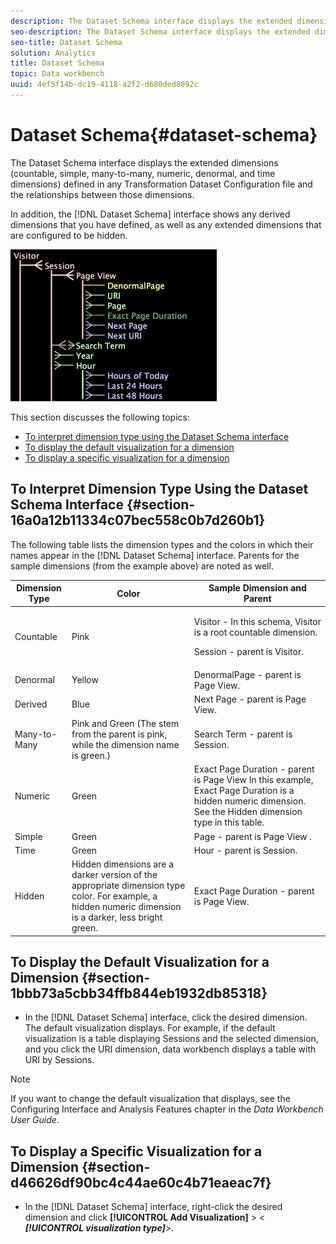 ```yaml
---
description: The Dataset Schema interface displays the extended dimensions (countable, simple, many-to-many, numeric, denormal, and time dimensions) defined in any Transformation Dataset Configuration file and the relationships between those dimensions.
seo-description: The Dataset Schema interface displays the extended dimensions (countable, simple, many-to-many, numeric, denormal, and time dimensions) defined in any Transformation Dataset Configuration file and the relationships between those dimensions.
seo-title: Dataset Schema
solution: Analytics
title: Dataset Schema
topic: Data workbench
uuid: 4ef5f14b-dc19-4118-a2f2-d680ded8092c
---
```


# Dataset Schema{#dataset-schema}

The Dataset Schema interface displays the extended dimensions (countable, simple, many-to-many, numeric, denormal, and time dimensions) defined in any Transformation Dataset Configuration file and the relationships between those dimensions.

 In addition, the [!DNL Dataset Schema] interface shows any derived dimensions that you have defined, as well as any extended dimensions that are configured to be hidden.

![](assets/vis_DatasetSchema_Example.png)

This section discusses the following topics:

* [To interpret dimension type using the Dataset Schema interface](../../../../home/c-dataset-const-proc/c-dataset-config-tools/c-dataset-config-int/c-dataset-schema.md#section-16a0a12b11334c07bec558c0b7d260b1) 
* [To display the default visualization for a dimension](../../../../home/c-dataset-const-proc/c-dataset-config-tools/c-dataset-config-int/c-dataset-schema.md#section-1bbb73a5cbb34ffb844eb1932db85318) 
* [To display a specific visualization for a dimension](../../../../home/c-dataset-const-proc/c-dataset-config-tools/c-dataset-config-int/c-dataset-schema.md#section-d46626df90bc4c44ae60c4b71eaeac7f)

## To Interpret Dimension Type Using the Dataset Schema Interface {#section-16a0a12b11334c07bec558c0b7d260b1}

The following table lists the dimension types and the colors in which their names appear in the [!DNL Dataset Schema] interface. Parents for the sample dimensions (from the example above) are noted as well.

<table id="table_20D1A9EAAED247338476C475C63255F5"> 
 <thead> 
  <tr> 
   <th colname="col1" class="entry"> Dimension Type </th> 
   <th colname="col2" class="entry"> Color </th> 
   <th colname="col3" class="entry"> Sample Dimension and Parent </th> 
  </tr> 
 </thead>
 <tbody> 
  <tr> 
   <td colname="col1"> Countable </td> 
   <td colname="col2"> Pink </td> 
   <td colname="col3"> <p>Visitor - In this schema, Visitor is a root countable dimension. </p> <p> Session - parent is Visitor. </p> </td> 
  </tr> 
  <tr> 
   <td colname="col1"> Denormal </td> 
   <td colname="col2"> Yellow </td> 
   <td colname="col3"> DenormalPage - parent is Page View. </td> 
  </tr> 
  <tr> 
   <td colname="col1"> Derived </td> 
   <td colname="col2"> Blue </td> 
   <td colname="col3"> Next Page - parent is Page View. </td> 
  </tr> 
  <tr> 
   <td colname="col1"> Many-to-Many </td> 
   <td colname="col2"> Pink and Green (The stem from the parent is pink, while the dimension name is green.) </td> 
   <td colname="col3"> Search Term - parent is Session. </td> 
  </tr> 
  <tr> 
   <td colname="col1"> Numeric </td> 
   <td colname="col2"> Green </td> 
   <td colname="col3"> Exact Page Duration - parent is Page View In this example, Exact Page Duration is a hidden numeric dimension. See the Hidden dimension type in this table. </td> 
  </tr> 
  <tr> 
   <td colname="col1"> Simple </td> 
   <td colname="col2"> Green </td> 
   <td colname="col3"> Page - parent is Page View . </td> 
  </tr> 
  <tr> 
   <td colname="col1"> Time </td> 
   <td colname="col2"> Green </td> 
   <td colname="col3"> Hour - parent is Session. </td> 
  </tr> 
  <tr> 
   <td colname="col1"> Hidden </td> 
   <td colname="col2"> Hidden dimensions are a darker version of the appropriate dimension type color. For example, a hidden numeric dimension is a darker, less bright green. </td> 
   <td colname="col3"> Exact Page Duration - parent is Page View. </td> 
  </tr> 
 </tbody> 
</table>

## To Display the Default Visualization for a Dimension {#section-1bbb73a5cbb34ffb844eb1932db85318}

* In the [!DNL Dataset Schema] interface, click the desired dimension. The default visualization displays. For example, if the default visualization is a table displaying Sessions and the selected dimension, and you click the URI dimension, data workbench displays a table with URI by Sessions.

>[!NOTE]
>
>If you want to change the default visualization that displays, see the Configuring Interface and Analysis Features chapter in the *Data Workbench User Guide*.

## To Display a Specific Visualization for a Dimension {#section-d46626df90bc4c44ae60c4b71eaeac7f}

* In the [!DNL Dataset Schema] interface, right-click the desired dimension and click **[!UICONTROL Add Visualization]** > *< **[!UICONTROL visualization type]**>*.

